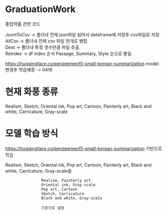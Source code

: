# GraduationWork
졸업작품 관련 코드


JsontToCsv -> 폴더내 전체 json파일 읽어서 dataframe에 저장후 csv파일로 저장. <br>
AllCsv -> 폴더내 전체 csv 파일 한개로 병합. <br>
Dest -> 폴더내 특정 갯수만큼 파일 추출. <br>
Reindex -> df index 순서 Passage, Summary, Style 순으로 통일. <br>


https://huggingface.co/eenzeenee/t5-small-korean-summarization model 변경후 학습예정 -> 0416

# 현재 화풍 종류

Realism, Sketch, Oriental ink, Pop art, Cartoon, Painterly art, Black and white, Carricature, Gray-scale

# 모델 학습 방식

https://huggingface.co/eenzeenee/t5-small-korean-summarization 기반으로 학습

Realism, Sketch, Oriental ink, Pop art, Cartoon, Painterly art, Black and white, Carricature, Gray-scale중

                    
                    Realism, Painterly art
                    Oriental ink, Gray-scale
                    Pop art, Cartoon
                    Sketch, Carricature
                    Black and white, Gray-scale
                    
                    기준으로 설정
